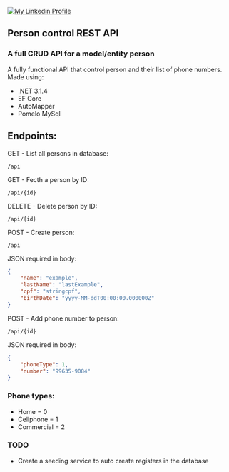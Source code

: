 [![My Linkedin Profile](https://img.shields.io/badge/LinkedIn-0077B5?style=for-the-badge&logo=linkedin&logoColor=white)](http://www.linkedin.com/in/vinicius-92)

## Person control REST API 

### A full CRUD API for a model/entity person
A fully functional API that control person and their list of phone numbers. Made using:

* .NET 3.1.4
* EF Core
* AutoMapper
* Pomelo MySql

## Endpoints:

GET - List all persons in database:
```
/api
```

GET - Fecth a person by ID:
```
/api/{id}
```

DELETE - Delete person by ID:
```
/api/{id}
```

POST - Create person:
```
/api
```

JSON required in body:
```json
{
    "name": "example",
    "lastName": "lastExample",
    "cpf": "stringcpf",
    "birthDate": "yyyy-MM-ddT00:00:00.000000Z"
}
``` 

POST - Add phone number to person:
```
/api/{id}
```


JSON required in body:
```json
{
    "phoneType": 1,
    "number": "99635-9084"
}
```

### Phone types:

* Home = 0
* Cellphone = 1
* Commercial = 2

### TODO
* Create a seeding service to auto create registers in the database
